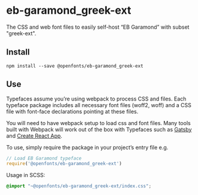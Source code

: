 
# eb-garamond_greek-ext

The CSS and web font files to easily self-host “EB Garamond” with subset "greek-ext".

## Install

`npm install --save @openfonts/eb-garamond_greek-ext`

## Use

Typefaces assume you’re using webpack to process CSS and files. Each typeface
package includes all necessary font files (woff2, woff) and a CSS file with
font-face declarations pointing at these files.

You will need to have webpack setup to load css and font files. Many tools built
with Webpack will work out of the box with Typefaces such as [Gatsby](https://github.com/gatsbyjs/gatsby)
and [Create React App](https://github.com/facebookincubator/create-react-app).

To use, simply require the package in your project’s entry file e.g.

```javascript
// Load EB Garamond typeface
require('@openfonts/eb-garamond_greek-ext')
```

Usage in SCSS:
```scss
@import "~@openfonts/eb-garamond_greek-ext/index.css";
```
